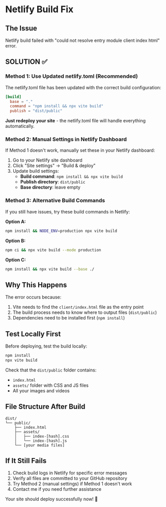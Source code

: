 # Netlify Build Fix

## The Issue
Netlify build failed with "could not resolve entry module client index html" error.

## SOLUTION ✅

### Method 1: Use Updated netlify.toml (Recommended)
The netlify.toml file has been updated with the correct build configuration:
```toml
[build]
  base = "."
  command = "npm install && npx vite build"
  publish = "dist/public"
```

**Just redeploy your site** - the netlify.toml file will handle everything automatically.

### Method 2: Manual Settings in Netlify Dashboard
If Method 1 doesn't work, manually set these in your Netlify dashboard:

1. Go to your Netlify site dashboard
2. Click "Site settings" → "Build & deploy"
3. Update build settings:
   - **Build command**: `npm install && npx vite build`
   - **Publish directory**: `dist/public`
   - **Base directory**: leave empty

### Method 3: Alternative Build Commands
If you still have issues, try these build commands in Netlify:

**Option A:**
```bash
npm install && NODE_ENV=production npx vite build
```

**Option B:**
```bash
npm ci && npx vite build --mode production
```

**Option C:**
```bash
npm install && npx vite build --base ./
```

## Why This Happens
The error occurs because:
1. Vite needs to find the `client/index.html` file as the entry point
2. The build process needs to know where to output files (`dist/public`)
3. Dependencies need to be installed first (`npm install`)

## Test Locally First
Before deploying, test the build locally:
```bash
npm install
npx vite build
```
Check that the `dist/public` folder contains:
- `index.html`
- `assets/` folder with CSS and JS files
- All your images and videos

## File Structure After Build
```
dist/
└── public/
    ├── index.html
    ├── assets/
    │   ├── index-[hash].css
    │   └── index-[hash].js
    └── [your media files]
```

## If It Still Fails
1. Check build logs in Netlify for specific error messages
2. Verify all files are committed to your GitHub repository
3. Try Method 2 (manual settings) if Method 1 doesn't work
4. Contact me if you need further assistance

Your site should deploy successfully now! 🚀